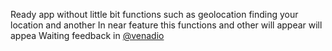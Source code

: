 Ready app without little bit functions such as geolocation finding your location and another
In near feature this functions and other will appear will appea
Waiting feedback in [@venadio](http://t-do.ru/venadio "@venadio")
